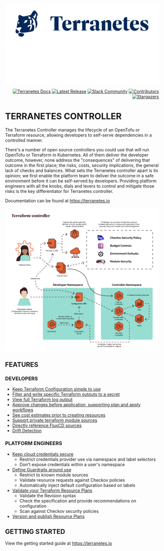 ![Terranetes Controller](docs/images/logo-blue.png#gh-light-mode-only)![Terranetes Controller](docs/images/logo-white.png#gh-dark-mode-only)

<!-- markdownlint-disable -->

<p align="right"> <a href="https://terranetes.appvia.io"><img src="https://img.shields.io/static/v1?label=APPVIA&message=Docs&color=191970&style=for-the-badge" alt="Terranetes Docs"/></a> <a href="https://github.com/appvia/terranetes-controller/releases/latest"><img src="https://img.shields.io/github/v/release/appvia/terranetes-controller.svg?filter=v*&style=for-the-badge&color=006400" alt="Latest Release"/></a> <a href="https://kubernetes.slack.com/channels/terranetes"><img src="https://img.shields.io/badge/Slack-Join%20Community-purple?style=for-the-badge&logo=slack" alt="Slack Community"/></a> <a href="https://github.com/appvia/terranetes-controller/graphs/contributors"><img src="https://img.shields.io/github/contributors/appvia/terranetes-controller.svg?style=for-the-badge&color=FF8C00" alt="Contributors"/></a> <a href="https://github.com/appvia/terranetes-controller/stargazers"><img src="https://img.shields.io/github/stars/appvia/terranetes-controller.svg?style=for-the-badge&color=FFC501" alt="Stargazers"/></a> </p>

<!-- markdownlint-restore -->

# **TERRANETES CONTROLLER**

The Terranetes Controller manages the lifecycle of an OpenTofu or Terraform resource, allowing developers to self-serve dependencies in a controlled manner.

There's a number of open source controllers you could use that will run OpenTofu or Terraform in Kubernetes. All of them deliver the developer outcome, however, none address the "consequences" of delivering that outcome in the first place; the risks, costs, security implications, the general lack of checks and balances. What sets the Terranetes controller apart is its opinion; we first enable the platform team to deliver the outcome in a safe environment before it can be self-served by developers. Providing platform engineers with all the knobs, dials and levers to control and mitigate those risks is the key differentiator for Terranetes controller.

Documentation can be found at https://terranetes.io

![Architecture](docs/images/terranetes-controller-arch.png)

**FEATURES**
---

### DEVELOPERS

- [Keep Terraform Configuration simple to use](https://terranetes.appvia.io/terranetes-controller/developer/provision/)
- [Filter and write specific Terraform outputs to a secret](https://terranetes.appvia.io/terranetes-controller/developer/provision/#connection-secret-reference)
- [View full Terraform log output](https://terranetes.appvia.io/terranetes-controller/developer/provision/#viewing-the-changes)
- [Approve changes before application, supporting plan and apply workflows](https://terranetes.appvia.io/terranetes-controller/developer/provision/#approving-a-plan)
- [See cost estimates prior to creating resources](https://terranetes.appvia.io/terranetes-controller/admin/costs/)
- [Support private terraform module sources](https://terranetes.appvia.io/terranetes-controller/developer/private/)
- [Directly reference FluxCD sources](https://terranetes.appvia.io/terranetes-controller/developer/flux/)
- [Drift Detection](https://terranetes.appvia.io/terranetes-controller/admin/drift/)

### PLATFORM ENGINEERS

- [Keep cloud credentials secure](https://terranetes.appvia.io/terranetes-controller/admin/providers/)
  - Restrict credentials provider use via namespace and label selectors
  - Don't expose credentials within a user's namespace
- [Define Guardrails around use](https://terranetes.appvia.io/terranetes-controller/admin/policy/intro/)
  - Restrict to known module sources
  - Validate resource requests against Checkov policies
  - Automatically inject default configuration based on labels
- [Validate your Terraform Resource Plans](https://terranetes.appvia.io/terranetes-controller/admin/cloudresource/#how-to-validate-a-revision)
  - Validate the Revision syntax
  - Check the specification and provide recommendations on configuration
  - Scan against Checkov security policies
- [Version and publish Resource Plans](https://terranetes.appvia.io/terranetes-controller/admin/cloudresource/#what-are-revisions)

**GETTING STARTED**
---

View the getting started guide at https://terranetes.io
